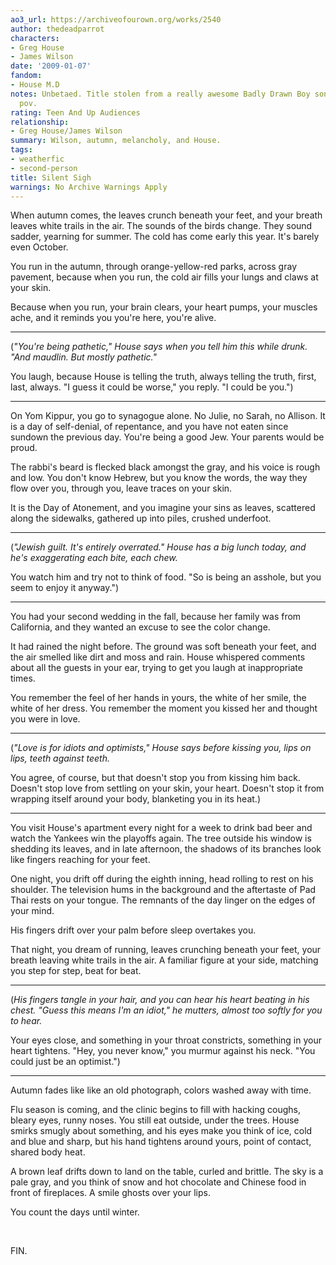 ```yaml
---
ao3_url: https://archiveofourown.org/works/2540
author: thedeadparrot
characters:
- Greg House
- James Wilson
date: '2009-01-07'
fandom:
- House M.D
notes: Unbetaed. Title stolen from a really awesome Badly Drawn Boy song. Second person
  pov.
rating: Teen And Up Audiences
relationship:
- Greg House/James Wilson
summary: Wilson, autumn, melancholy, and House.
tags:
- weatherfic
- second-person
title: Silent Sigh
warnings: No Archive Warnings Apply
---
```


When autumn comes, the leaves crunch beneath your feet, and your breath leaves white trails in the air. The sounds of the birds change. They sound sadder, yearning for summer. The cold has come early this year. It's barely even October.

You run in the autumn, through orange\-yellow\-red parks, across gray pavement, because when you run, the cold air fills your lungs and claws at your skin.

Because when you run, your brain clears, your heart pumps, your muscles ache, and it reminds you you're here, you're alive.



---

(*"You're being pathetic," House says when you tell him this while drunk. "And maudlin. But mostly pathetic."*

You laugh, because House is telling the truth, always telling the truth, first, last, always. "I guess it could be worse," you reply. "I could be you.")



---

On Yom Kippur, you go to synagogue alone. No Julie, no Sarah, no Allison. It is a day of self\-denial, of repentance, and you have not eaten since sundown the previous day. You're being a good Jew. Your parents would be proud.

The rabbi's beard is flecked black amongst the gray, and his voice is rough and low. You don't know Hebrew, but you know the words, the way they flow over you, through you, leave traces on your skin.

It is the Day of Atonement, and you imagine your sins as leaves, scattered along the sidewalks, gathered up into piles, crushed underfoot.



---

(*"Jewish guilt. It's entirely overrated." House has a big lunch today, and he's exaggerating each bite, each chew.*

You watch him and try not to think of food. "So is being an asshole, but you seem to enjoy it anyway.")



---

You had your second wedding in the fall, because her family was from California, and they wanted an excuse to see the color change.

It had rained the night before. The ground was soft beneath your feet, and the air smelled like dirt and moss and rain. House whispered comments about all the guests in your ear, trying to get you laugh at inappropriate times.

You remember the feel of her hands in yours, the white of her smile, the white of her dress. You remember the moment you kissed her and thought you were in love.



---

(*"Love is for idiots and optimists," House says before kissing you, lips on lips, teeth against teeth.*

You agree, of course, but that doesn't stop you from kissing him back. Doesn't stop love from settling on your skin, your heart. Doesn't stop it from wrapping itself around your body, blanketing you in its heat.)



---

You visit House's apartment every night for a week to drink bad beer and watch the Yankees win the playoffs again. The tree outside his window is shedding its leaves, and in late afternoon, the shadows of its branches look like fingers reaching for your feet.

One night, you drift off during the eighth inning, head rolling to rest on his shoulder. The television hums in the background and the aftertaste of Pad Thai rests on your tongue. The remnants of the day linger on the edges of your mind.

His fingers drift over your palm before sleep overtakes you.

That night, you dream of running, leaves crunching beneath your feet, your breath leaving white trails in the air. A familiar figure at your side, matching you step for step, beat for beat.



---

(*His fingers tangle in your hair, and you can hear his heart beating in his chest. "Guess this means I'm an idiot," he mutters, almost too softly for you to hear.*

Your eyes close, and something in your throat constricts, something in your heart tightens. "Hey, you never know," you murmur against his neck. "You could just be an optimist.")



---

Autumn fades like like an old photograph, colors washed away with time.

Flu season is coming, and the clinic begins to fill with hacking coughs, bleary eyes, runny noses. You still eat outside, under the trees. House smirks smugly about something, and his eyes make you think of ice, cold and blue and sharp, but his hand tightens around yours, point of contact, shared body heat.

A brown leaf drifts down to land on the table, curled and brittle. The sky is a pale gray, and you think of snow and hot chocolate and Chinese food in front of fireplaces. A smile ghosts over your lips.

You count the days until winter.

 

FIN.